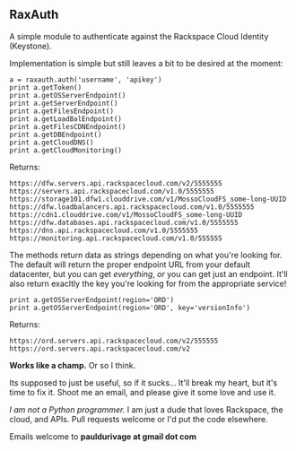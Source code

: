 ## RaxAuth

A simple module to authenticate against the Rackspace Cloud Identity (Keystone).

Implementation is simple but still leaves a bit to be desired at the moment:

    a = raxauth.auth('username', 'apikey')
    print a.getToken()
    print a.getOSServerEndpoint()
    print a.getServerEndpoint()
    print a.getFilesEndpoint()
    print a.getLoadBalEndpoint()
    print a.getFilesCDNEndpoint()
    print a.getDBEndpoint()
    print a.getCloudDNS()
    print a.getCloudMonitoring()

Returns:
	
    https://dfw.servers.api.rackspacecloud.com/v2/5555555
    https://servers.api.rackspacecloud.com/v1.0/5555555
    https://storage101.dfw1.clouddrive.com/v1/MossoCloudFS_some-long-UUID
    https://dfw.loadbalancers.api.rackspacecloud.com/v1.0/5555555
    https://cdn1.clouddrive.com/v1/MossoCloudFS_some-long-UUID
    https://dfw.databases.api.rackspacecloud.com/v1.0/5555555
    https://dns.api.rackspacecloud.com/v1.0/5555555
    https://monitoring.api.rackspacecloud.com/v1.0/555555

The methods return data as strings depending on what you're looking for.  The default will return the proper endpoint URL from your default datacenter, but you can get *everything*, *or* you can get just an endpoint.  It'll also return exacltly the key you're looking for from the appropriate service!

    print a.getOSServerEndpoint(region='ORD')
    print a.getOSServerEndpoint(region='ORD', key='versionInfo')

Returns:

	https://ord.servers.api.rackspacecloud.com/v2/555555
	https://ord.servers.api.rackspacecloud.com/v2

**Works like a champ.**  Or so I think.  

Its supposed to just be useful, so if it sucks… It'll break my heart, but it's time to fix it.  Shoot me an email, and please give it some love and use it.  

*I am not a Python programmer.*  I am just a dude that loves Rackspace, the cloud, and APIs.  Pull requests welcome or I'd put the code elsewhere.

Emails welcome to **pauldurivage at gmail dot com**